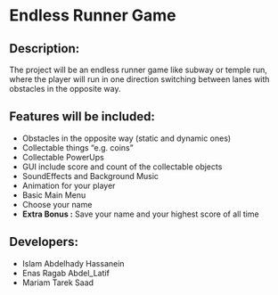 # Endless Runner Game

## Description:

The project will be an endless runner game like subway or temple run, where the player will run in one direction switching between lanes with obstacles in the opposite way.

## Features will be included:

- Obstacles in the opposite way (static and dynamic ones)
- Collectable things “e.g. coins”
- Collectable PowerUps
- GUI include score and count of the collectable objects
- SoundEffects and Background Music
- Animation for your player
- Basic Main Menu
- Choose your name
- **Extra Bonus :** Save your name and your highest score of all time

## Developers:

- Islam Abdelhady Hassanein
- Enas Ragab Abdel_Latif
- Mariam Tarek Saad
